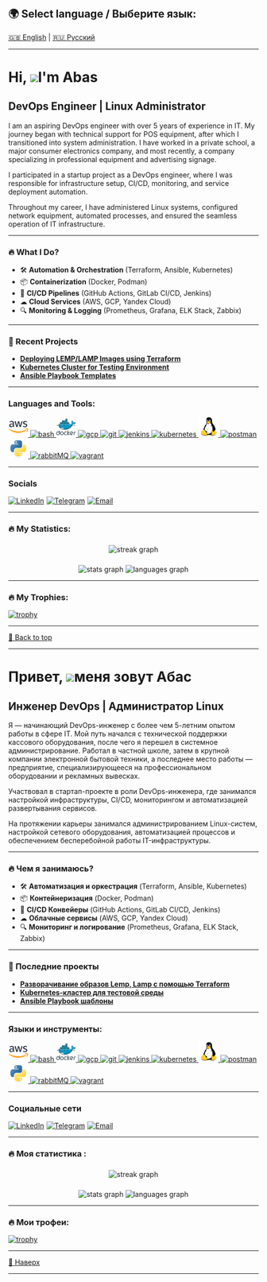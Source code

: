 ## 🌍 Select language / Выберите язык:
[🇬🇧 English](#hi-im-abas) | [🇷🇺 Русский](#привет-меня-зовут-абас)


---

Hi, ![](https://user-images.githubusercontent.com/18350557/176309783-0785949b-9127-417c-8b55-ab5a4333674e.gif)I'm Abas
=================================================================================================================================

DevOps Engineer | Linux Administrator
-----------------------------------

I am an aspiring DevOps engineer with over 5 years of experience in IT. My journey began with technical support for POS equipment, after which I transitioned into system administration. I have worked in a private school, a major consumer electronics company, and most recently, a company specializing in professional equipment and advertising signage.

I participated in a startup project as a DevOps engineer, where I was responsible for infrastructure setup, CI/CD, monitoring, and service deployment automation.

Throughout my career, I have administered Linux systems, configured network equipment, automated processes, and ensured the seamless operation of IT infrastructure.

---

### 🔥 What I Do?
- 🛠 **Automation & Orchestration** (Terraform, Ansible, Kubernetes)
- 📦 **Containerization** (Docker, Podman)
- 🔄 **CI/CD Pipelines** (GitHub Actions, GitLab CI/CD, Jenkins)
- ☁ **Cloud Services** (AWS, GCP, Yandex Cloud)
- 🔍 **Monitoring & Logging** (Prometheus, Grafana, ELK Stack, Zabbix)

---

### 📌 Recent Projects
- [**Deploying LEMP/LAMP Images using Terraform**](https://github.com/Honorwizz/terraformlamplemp)
- [**Kubernetes Cluster for Testing Environment**](https://github.com/your-profile/k8s-test-cluster)
- [**Ansible Playbook Templates**](https://github.com/Honorwizz/ansible-playbook)

---

### Languages and Tools:
<p align="left"> <a href="https://aws.amazon.com" target="_blank" rel="noreferrer"> <img src="https://raw.githubusercontent.com/devicons/devicon/master/icons/amazonwebservices/amazonwebservices-original-wordmark.svg" alt="aws" width="40" height="40"/> </a> <a href="https://www.gnu.org/software/bash/" target="_blank" rel="noreferrer"> <img src="https://www.vectorlogo.zone/logos/gnu_bash/gnu_bash-icon.svg" alt="bash" width="40" height="40"/> </a> <a href="https://www.docker.com/" target="_blank" rel="noreferrer"> <img src="https://raw.githubusercontent.com/devicons/devicon/master/icons/docker/docker-original-wordmark.svg" alt="docker" width="40" height="40"/> </a> <a href="https://cloud.google.com" target="_blank" rel="noreferrer"> <img src="https://www.vectorlogo.zone/logos/google_cloud/google_cloud-icon.svg" alt="gcp" width="40" height="40"/> </a> <a href="https://git-scm.com/" target="_blank" rel="noreferrer"> <img src="https://www.vectorlogo.zone/logos/git-scm/git-scm-icon.svg" alt="git" width="40" height="40"/> </a> <a href="https://www.jenkins.io" target="_blank" rel="noreferrer"> <img src="https://www.vectorlogo.zone/logos/jenkins/jenkins-icon.svg" alt="jenkins" width="40" height="40"/> </a> <a href="https://kubernetes.io" target="_blank" rel="noreferrer"> <img src="https://www.vectorlogo.zone/logos/kubernetes/kubernetes-icon.svg" alt="kubernetes" width="40" height="40"/> </a> <a href="https://www.linux.org/" target="_blank" rel="noreferrer"> <img src="https://raw.githubusercontent.com/devicons/devicon/master/icons/linux/linux-original.svg" alt="linux" width="40" height="40"/> </a> <a href="https://postman.com" target="_blank" rel="noreferrer"> <img src="https://www.vectorlogo.zone/logos/getpostman/getpostman-icon.svg" alt="postman" width="40" height="40"/> </a> <a href="https://www.python.org" target="_blank" rel="noreferrer"> <img src="https://raw.githubusercontent.com/devicons/devicon/master/icons/python/python-original.svg" alt="python" width="40" height="40"/> </a> <a href="https://www.rabbitmq.com" target="_blank" rel="noreferrer"> <img src="https://www.vectorlogo.zone/logos/rabbitmq/rabbitmq-icon.svg" alt="rabbitMQ" width="40" height="40"/> </a> <a href="https://www.vagrantup.com/" target="_blank" rel="noreferrer"> <img src="https://www.vectorlogo.zone/logos/vagrantup/vagrantup-icon.svg" alt="vagrant" width="40" height="40"/> </a> </p>

---

### Socials

<div style="display: flex; flex-direction: row; align-items: center; gap: 5px;">
  <!-- LinkedIn -->
  <a href="https://www.linkedin.com/in/abas-gazimagomedov-434767351" target="_blank" rel="noopener noreferrer">
    <img src="https://upload.wikimedia.org/wikipedia/commons/c/ca/LinkedIn_logo_initials.png" width="32" height="32" alt="LinkedIn" />
  </a>

  <!-- Telegram -->
  <a href="https://t.me/mmanjato" target="_blank" rel="noopener noreferrer">
    <img src="https://upload.wikimedia.org/wikipedia/commons/8/82/Telegram_logo.svg" width="32" height="32" alt="Telegram" />
  </a>

  <!-- Email -->
  <a href="mailto:abas.tg98@yandex.ru" target="_blank" rel="noopener noreferrer">
    <img src="https://upload.wikimedia.org/wikipedia/commons/4/4e/Gmail_Icon.png" width="32" height="32" alt="Email" />
  </a>
</div>
 
 ---

 <h3 align="left">🔥   My Statistics:</h3>

###

<div align="center">
  <img src="https://streak-stats.demolab.com?user=honorwizz&locale=en&mode=daily&theme=dark&hide_border=false&border_radius=5&order=3" height="220" alt="streak graph"  />
</div>

###

<div align="center">
  <img src="https://github-readme-stats.vercel.app/api?username=honorwizz&hide_title=false&hide_rank=false&show_icons=true&include_all_commits=true&count_private=true&disable_animations=false&theme=dracula&locale=en&hide_border=false&order=1" height="150" alt="stats graph"  />
  <img src="https://github-readme-stats.vercel.app/api/top-langs?username=honorwizz&locale=en&hide_title=false&layout=compact&card_width=320&langs_count=5&theme=dracula&hide_border=false&order=2" height="150" alt="languages graph"  />
</div>

---

 <h3 align="left">🔥   My Trophies:</h3>

 [![trophy](https://github-profile-trophy.vercel.app/?username=honorwizz)](https://github.com/ryo-ma/github-profile-trophy)

 ---

[🔼 Back to top](#-select-language--выберите-язык)

---

Привет, ![](https://user-images.githubusercontent.com/18350557/176309783-0785949b-9127-417c-8b55-ab5a4333674e.gif)меня зовут Абас
=================================================================================================================================

Инженер DevOps | Администратор Linux
-----------------------------------

Я — начинающий DevOps-инженер с более чем 5-летним опытом работы в сфере IT. Мой путь начался с технической поддержки кассового оборудования, после чего я перешел в системное администрирование. Работал в частной школе, затем в крупной компании электронной бытовой техники, а последнее место работы — предприятие, специализирующееся на профессиональном оборудовании и рекламных вывесках.

Участвовал в стартап-проекте в роли DevOps-инженера, где занимался настройкой инфраструктуры, CI/CD, мониторингом и автоматизацией развертывания сервисов.

На протяжении карьеры занимался администрированием Linux-систем, настройкой сетевого оборудования, автоматизацией процессов и обеспечением бесперебойной работы IT-инфраструктуры.

---

### 🔥 Чем я занимаюсь?
- 🛠 **Автоматизация и оркестрация** (Terraform, Ansible, Kubernetes)
- 📦 **Контейнеризация** (Docker, Podman)
- 🔄 **CI/CD Конвейеры** (GitHub Actions, GitLab CI/CD, Jenkins)
- ☁ **Облачные сервисы** (AWS, GCP, Yandex Cloud)
- 🔍 **Мониторинг и логирование** (Prometheus, Grafana, ELK Stack, Zabbix)

---

### 📌 Последние проекты
- [**Разворачивание образов Lemp, Lamp с помощью Terraform**](https://github.com/Honorwizz/terraformlamplemp)
- [**Kubernetes-кластер для тестовой среды**](https://github.com/your-profile/k8s-test-cluster)
- [**Ansible Playbook шаблоны**](https://github.com/Honorwizz/ansible-playbook)

---

### Языки и инструменты:
<p align="left"> <a href="https://aws.amazon.com" target="_blank" rel="noreferrer"> <img src="https://raw.githubusercontent.com/devicons/devicon/master/icons/amazonwebservices/amazonwebservices-original-wordmark.svg" alt="aws" width="40" height="40"/> </a> <a href="https://www.gnu.org/software/bash/" target="_blank" rel="noreferrer"> <img src="https://www.vectorlogo.zone/logos/gnu_bash/gnu_bash-icon.svg" alt="bash" width="40" height="40"/> </a> <a href="https://www.docker.com/" target="_blank" rel="noreferrer"> <img src="https://raw.githubusercontent.com/devicons/devicon/master/icons/docker/docker-original-wordmark.svg" alt="docker" width="40" height="40"/> </a> <a href="https://cloud.google.com" target="_blank" rel="noreferrer"> <img src="https://www.vectorlogo.zone/logos/google_cloud/google_cloud-icon.svg" alt="gcp" width="40" height="40"/> </a> <a href="https://git-scm.com/" target="_blank" rel="noreferrer"> <img src="https://www.vectorlogo.zone/logos/git-scm/git-scm-icon.svg" alt="git" width="40" height="40"/> </a> <a href="https://www.jenkins.io" target="_blank" rel="noreferrer"> <img src="https://www.vectorlogo.zone/logos/jenkins/jenkins-icon.svg" alt="jenkins" width="40" height="40"/> </a> <a href="https://kubernetes.io" target="_blank" rel="noreferrer"> <img src="https://www.vectorlogo.zone/logos/kubernetes/kubernetes-icon.svg" alt="kubernetes" width="40" height="40"/> </a> <a href="https://www.linux.org/" target="_blank" rel="noreferrer"> <img src="https://raw.githubusercontent.com/devicons/devicon/master/icons/linux/linux-original.svg" alt="linux" width="40" height="40"/> </a> <a href="https://postman.com" target="_blank" rel="noreferrer"> <img src="https://www.vectorlogo.zone/logos/getpostman/getpostman-icon.svg" alt="postman" width="40" height="40"/> </a> <a href="https://www.python.org" target="_blank" rel="noreferrer"> <img src="https://raw.githubusercontent.com/devicons/devicon/master/icons/python/python-original.svg" alt="python" width="40" height="40"/> </a> <a href="https://www.rabbitmq.com" target="_blank" rel="noreferrer"> <img src="https://www.vectorlogo.zone/logos/rabbitmq/rabbitmq-icon.svg" alt="rabbitMQ" width="40" height="40"/> </a> <a href="https://www.vagrantup.com/" target="_blank" rel="noreferrer"> <img src="https://www.vectorlogo.zone/logos/vagrantup/vagrantup-icon.svg" alt="vagrant" width="40" height="40"/> </a> </p>

---

### Социальные сети

<div style="display: flex; flex-direction: row; align-items: center; gap: 5px;">
  <!-- LinkedIn -->
  <a href="https://www.linkedin.com/in/abas-gazimagomedov-434767351" target="_blank" rel="noopener noreferrer">
    <img src="https://upload.wikimedia.org/wikipedia/commons/c/ca/LinkedIn_logo_initials.png" width="32" height="32" alt="LinkedIn" />
  </a>

  <!-- Telegram -->
  <a href="https://t.me/mmanjato" target="_blank" rel="noopener noreferrer">
    <img src="https://upload.wikimedia.org/wikipedia/commons/8/82/Telegram_logo.svg" width="32" height="32" alt="Telegram" />
  </a>

  <!-- Email -->
  <a href="mailto:abas.tg98@yandex.ru" target="_blank" rel="noopener noreferrer">
    <img src="https://upload.wikimedia.org/wikipedia/commons/4/4e/Gmail_Icon.png" width="32" height="32" alt="Email" />
  </a>
</div>

---

 <h3 align="left">🔥   Моя статистика :</h3>

###

<div align="center">
  <img src="https://streak-stats.demolab.com?user=honorwizz&locale=en&mode=daily&theme=dark&hide_border=false&border_radius=5&order=3" height="220" alt="streak graph"  />
</div>

###

<div align="center">
  <img src="https://github-readme-stats.vercel.app/api?username=honorwizz&hide_title=false&hide_rank=false&show_icons=true&include_all_commits=true&count_private=true&disable_animations=false&theme=dracula&locale=en&hide_border=false&order=1" height="150" alt="stats graph"  />
  <img src="https://github-readme-stats.vercel.app/api/top-langs?username=honorwizz&locale=en&hide_title=false&layout=compact&card_width=320&langs_count=5&theme=dracula&hide_border=false&order=2" height="150" alt="languages graph"  />
</div>

---

 <h3 align="left">🔥   Мои трофеи:</h3>

[![trophy](https://github-profile-trophy.vercel.app/?username=honorwizz)](https://github.com/ryo-ma/github-profile-trophy)

---

[🔼 Наверх](#-select-language--выберите-язык)

---


